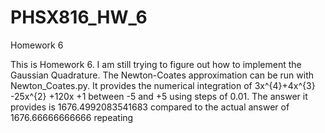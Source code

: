 # PHSX816_HW_6
Homework 6

This is Homework 6. I am still trying to figure out how to implement the Gaussian Quadrature. The Newton-Coates approximation can be run with Newton_Coates.py. It provides the 
numerical integration of 3x^{4}+4x^{3} -25x^{2} +120x +1  between -5 and +5 using steps of 0.01. The answer it provides is 1676.4992083541683 compared to the actual answer of 1676.66666666666 repeating
